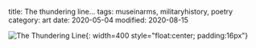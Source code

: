 title: The thundering line...
tags: museinarms, militaryhistory, poetry
category: art
date: 2020-05-04
modified: 2020-08-15

![The Thundering Line]({static}/images/thethunderingline.png){: width=400 style="float:center; padding:16px"}    
